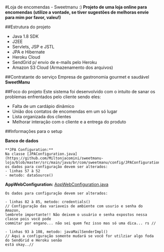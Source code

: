 #Loja de encomendas - Sweetmanu :)
**Projeto de uma loja online para encomendas**
**(utilize a vontade, se tiver sugestões de melhoras envie para mim por favor, valeu!)**



##Estrutura do projeto
- Java 1.8 SDK
- J2EE
- Servlets, JSP e JSTL
- JPA e Hibernate
- Heroku Cloud
- SendGrid p/ envio de e-mails pelo Heroku
- Amazon S3 Cloud (Armazenamento dos arquivos)

##Contratante do serviço
Empresa de gastronomia gourmet e saudável **SweetManu**

##Foco do projeto
Este sistema foi desenvolvido com o intuito de sanar os problemas enfrentados pelo cliente sendo eles:
- Falta de um cardápio dinâmico
- União dos contatos de encomendas em um só lugar
- Lista organizada dos clientes
- Melhorar interação com o cliente e a entrega do produto


##Informações para o setup

**Banco de dados**
```
**JPA Configuration:** 
Na classe [JPAConfiguration.java](https://github.com/Miltonjacomini/sweetmanu-loja/blob/master/src/main/java/br/com/sweetmanu/config/JPAConfiguration.java),
os dados para configuração devem ser alterados: 
- linhas 57 à 52
- metodo: dataSource()
```

**AppWebConfiguration:** [AppWebConfiguration.java](https://github.com/Miltonjacomini/sweetmanu-loja/blob/master/src/main/java/br/com/sweetmanu/config/AppWebConfiguration.java)
```
Os dados para configuração devem ser alterados:   

- linhas 82 à 85, metodo: credentials() 
// Configuração das variaveis de ambiente com usurio e senha do Amazon, 
lembrete importante!! Não deixem o usuário e senha expostos nessa classe pois você pode
commitar por engano... não sei quem fez isso mas só uma dica... rs //

- linhas 93 à 108, metodo: javaMailSenderImpl()
// Aqui a configuração somente mudará se você for utilziar algo foda do SendGrid e Heroku senão 
está okay..//
```

